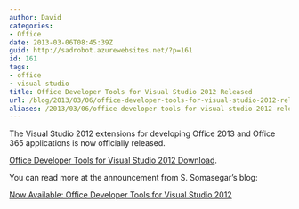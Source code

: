 ```yaml
---
author: David
categories:
- Office
date: 2013-03-06T08:45:39Z
guid: http://sadrobot.azurewebsites.net/?p=161
id: 161
tags:
- office
- visual studio
title: Office Developer Tools for Visual Studio 2012 Released
url: /blog/2013/03/06/office-developer-tools-for-visual-studio-2012-released/
aliases: /2013/03/06/office-developer-tools-for-visual-studio-2012-released/
---
```


The Visual Studio 2012 extensions for developing Office 2013 and Office 365 applications is now officially released. 

<a href="http://aka.ms/OfficeDevToolsForVS2012" target="_blank">Office Developer Tools for Visual Studio 2012 Download</a>.

You can read more at the announcement from S. Somasegar’s blog:

<a href="http://blogs.msdn.com/b/somasegar/archive/2013/03/04/now-available-office-developer-tools-for-visual-studio-2012.aspx" target="_blank">Now Available: Office Developer Tools for Visual Studio 2012</a>